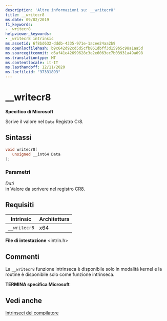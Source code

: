 ```yaml
---
description: 'Altre informazioni su: __writecr8'
title: __writecr8
ms.date: 09/02/2019
f1_keywords:
- _writecr8
helpviewer_keywords:
- _writecr8 intrinsic
ms.assetid: 6f8bd632-dddb-4335-971e-1acee24aa2b9
ms.openlocfilehash: b9c642d92cd5d5cfb861dbff3d159b5c98a1aa5d
ms.sourcegitcommit: d6af41e42699628c3e2e6063ec7b03931a49a098
ms.translationtype: MT
ms.contentlocale: it-IT
ms.lasthandoff: 12/11/2020
ms.locfileid: "97331893"
---
```

# <a name="__writecr8"></a>__writecr8

**Specifico di Microsoft**

Scrive il valore nel `Data` Registro Cr8.

## <a name="syntax"></a>Sintassi

```C
void writecr8(
   unsigned __int64 Data
);
```

### <a name="parameters"></a>Parametri

*Dati*\
in Valore da scrivere nel registro CR8.

## <a name="requirements"></a>Requisiti

|Intrinsic|Architettura|
|---------------|------------------|
|`__writecr8`|x64|

**File di intestazione** \<intrin.h>

## <a name="remarks"></a>Commenti

La `__writecr8` funzione intrinseca è disponibile solo in modalità kernel e la routine è disponibile solo come funzione intrinseca.

**TERMINA specifica Microsoft**

## <a name="see-also"></a>Vedi anche

[Intrinseci del compilatore](../intrinsics/compiler-intrinsics.md)
